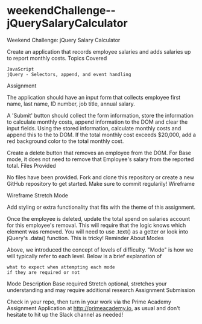 # weekendChallenge--jQuerySalaryCalculator
Weekend Challenge: jQuery Salary Calculator

Create an application that records employee salaries and adds salaries up to report monthly costs.
Topics Covered

    JavaScript
    jQuery - Selectors, append, and event handling

Assignment

The application should have an input form that collects employee first name, last name, ID number, job title, annual salary.

A 'Submit' button should collect the form information, store the information to calculate monthly costs, append information to the DOM and clear the input fields. Using the stored information, calculate monthly costs and append this to the to DOM. If the total monthly cost exceeds $20,000, add a red background color to the total monthly cost.

Create a delete button that removes an employee from the DOM. For Base mode, it does not need to remove that Employee's salary from the reported total.
Files Provided

No files have been provided. Fork and clone this repository or create a new GitHub repository to get started. Make sure to commit regularily!
Wireframe

Wireframe
Stretch Mode

Add styling or extra functionality that fits with the theme of this assignment.

Once the employee is deleted, update the total spend on salaries account for this employee's removal. This will require that the logic knows which element was removed. You will need to use .text() as a getter or look into jQuery's .data() function. This is tricky!
Reminder About Modes

Above, we introduced the concept of levels of difficulty. "Mode" is how we will typically refer to each level. Below is a brief explanation of

    what to expect when attempting each mode
    if they are required or not

Mode 	Description
Base 	required
Stretch 	optional, stretches your understanding and may require additional research
Assignment Submission

Check in your repo, then turn in your work via the Prime Academy Assignment Application at http://primeacademy.io, as usual and don't hesitate to hit up the Slack channel as needed!
